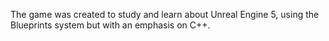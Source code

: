 The game was created to study and learn about Unreal Engine 5, using the Blueprints system but with an emphasis on C++.
